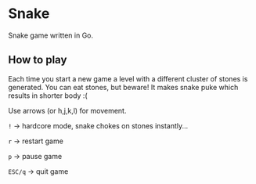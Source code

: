 # Snake
Snake game written in Go.

## How to play
Each time you start a new game a level with a different cluster of stones is generated. 
You can eat stones, but beware! It makes snake puke which results in shorter body :(

Use arrows (or h,j,k,l) for movement.

```!``` -> hardcore mode, snake chokes on stones instantly...

```r``` -> restart game

```p``` -> pause game

```ESC/q``` -> quit game
